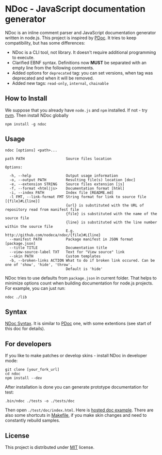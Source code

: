 # NDoc - JavaScript documentation generator

NDoc is an inline comment parser and JavaScript documentation generator written in node.js.
This project is inspired by [PDoc](http://pdoc.org/syntax.html). It tries to keep compatibility,
but has some differences:

- NDoc is a CLI tool, not library. It doesn't require additional programming to execute.
- Clarified EBNF syntax. Definitions now **MUST** be separated with an empty line from the following comments.
- Added options for `deprecated` tag: you can set versions, when tag was deprecated and
  when it will be removed.
- Added new tags: `read-only`, `internal`, `chainable`


## How to Install

We suppose that you already have `node.js` and `npm` installed.
If not - try [nvm](https://github.com/creationix/nvm). Then install NDoc globally

    npm install -g ndoc


## Usage

    ndoc [options] <path>...

    path PATH                   Source files location

    Options:

      -h, --help                Output usage information
      -o, --output PATH         Resulting file(s) location [doc]
      -e, --extension STRING    Source files extension [js]
      -f, --format <html|js>    Documentation format [html]
      -i, --index PATH          Index file [README.md]
      -l FMT, --link-format FMT String format for link to source file [{file}#L{line}]
                                {url} is substituted with the URL of repository read from manifest file
                                {file} is substituted with the name of the source file
                                {line} is substituted with the line number within the source file
                                E.g. http://github.com/nodeca/ndoc/{file}#L{line}
      --manifest PATH           Package manifest in JSON format [package.json]
      --title TITLE             Documentation title
      --view-source-label TXT   Text for "View source" link
      --skin PATH               Custom templates
      -b, --broken-links ACTION What to do if broken link occured. Can be one of 'show', 'hide', 'throw'.
                                Default is 'hide'

NDoc tries to use defaults from `package.json` in current folder. That helps to minimize options count when building
documentation for node.js projects. For example, you can just run:

    ndoc ./lib


## Syntax

[NDoc Syntax](https://github.com/nodeca/ndoc/blob/master/syntax.md).
It is similar to [PDoc](https://github.com/tobie/pdoc) one, with some extentions (see start of this doc for details).


## For developers

If you like to make patches or develop skins - install NDoc in developer mode:

    git clone [your_fork_url]
    cd ndoc
    npm install --dev

After installation is done you can generate prototype documentation for test:

    .bin/ndoc ./tests -o ./tests/doc

Then open `./test/doc/index.html`. Here is [hosted doc example](http://nodeca.github.com/ndoc/tests/doc/). There are also some shortcuts in [Makefile](https://github.com/nodeca/ndoc/blob/master/Makefile),
if you make skin changes and need to constantly rebuild samples.


## License

This project is distributed under [MIT](https://github.com/nodeca/ndoc/blob/master/LICENSE) license.
